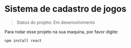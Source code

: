 <h1>Sistema de cadastro de jogos</h1>

>Status do projeto: Em desenvolvimento

Para rodar esse projeto na sua maquina, por favor digite:
```
npm install react
````
